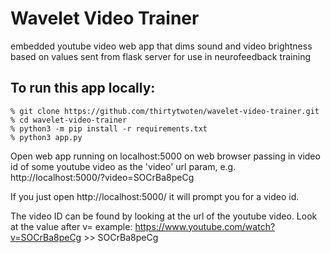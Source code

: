 # Wavelet Video Trainer

embedded youtube video web app that dims sound and video brightness based on values sent from flask server for use in neurofeedback training

## To run this app locally:

```
% git clone https://github.com/thirtytwoten/wavelet-video-trainer.git
% cd wavelet-video-trainer
% python3 -m pip install -r requirements.txt
% python3 app.py
```

Open web app running on localhost:5000 on web browser passing in video id of some youtube video as the 'video' url param, e.g. http://localhost:5000/?video=SOCrBa8peCg

If you just open http://localhost:5000/ it will prompt you for a video id.

The video ID can be found by looking at the url of the youtube video. Look at the value after v=
example: https://www.youtube.com/watch?v=SOCrBa8peCg >> SOCrBa8peCg